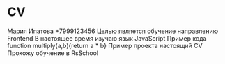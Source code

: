 # CV
Мария Ипатова
+7999123456
Целью является обучение направлению Frontend
В настоящее время изучаю язык JavaScript
Пример кода function multiply(a,b){return a * b}
Пример проекта настоящий CV
Прохожу обучение в RsSchool
